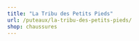 ```yaml
---
title: "La Tribu des Petits Pieds"
url: /puteaux/la-tribu-des-petits-pieds/
shop: chaussures
---
```

